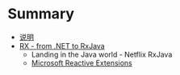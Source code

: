 # Summary

* [说明](README.md)
* [RX - from .NET to RxJava](chapter1.md)
   * Landing in the Java world - Netflix RxJava
   * [Microsoft Reactive Extensions](microsoft_reactive_extensions.md)

